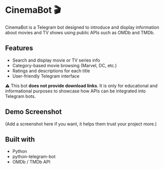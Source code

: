 # CinemaBot 🎬

CinemaBot is a Telegram bot designed to introduce and display information about movies and TV shows using public APIs such as OMDb and TMDb.

## Features
- Search and display movie or TV series info
- Category-based movie browsing (Marvel, DC, etc.)
- Ratings and descriptions for each title
- User-friendly Telegram interface

⚠️ This bot **does not provide download links**. It is only for educational and informational purposes to showcase how APIs can be integrated into Telegram bots.

## Demo Screenshot
(Add a screenshot here if you want, it helps them trust your project more.)

## Built with
- Python
- python-telegram-bot
- OMDb / TMDb API
